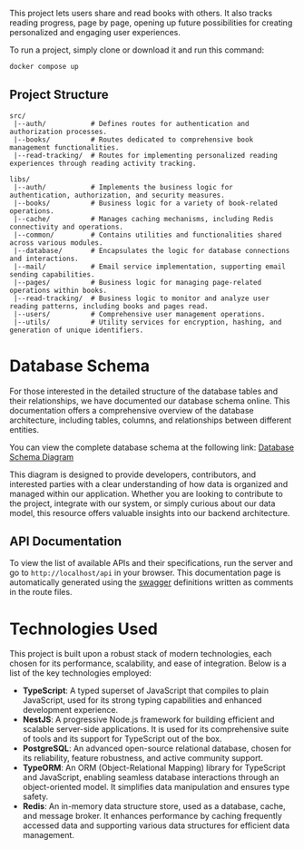 This project lets users share and read books with others. It also tracks reading progress, page by page, opening up future possibilities for creating personalized and engaging user experiences.

To run a project, simply clone or download it and run this command:

```bash
docker compose up
```

## Project Structure

```
src/
 |--auth/           # Defines routes for authentication and authorization processes.
 |--books/          # Routes dedicated to comprehensive book management functionalities.
 |--read-tracking/  # Routes for implementing personalized reading experiences through reading activity tracking.

libs/
 |--auth/           # Implements the business logic for authentication, authorization, and security measures.
 |--books/          # Business logic for a variety of book-related operations.
 |--cache/          # Manages caching mechanisms, including Redis connectivity and operations.
 |--common/         # Contains utilities and functionalities shared across various modules.
 |--database/       # Encapsulates the logic for database connections and interactions.
 |--mail/           # Email service implementation, supporting email sending capabilities.
 |--pages/          # Business logic for managing page-related operations within books.
 |--read-tracking/  # Business logic to monitor and analyze user reading patterns, including books and pages read.
 |--users/          # Comprehensive user management operations.
 |--utils/          # Utility services for encryption, hashing, and generation of unique identifiers.

```

# Database Schema

For those interested in the detailed structure of the database tables and their relationships, we have documented our database schema online. This documentation offers a comprehensive overview of the database architecture, including tables, columns, and relationships between different entities.

You can view the complete database schema at the following link:
[Database Schema Diagram](https://dbdiagram.io/d/65c68256ac844320aed58ff1)

This diagram is designed to provide developers, contributors, and interested parties with a clear understanding of how data is organized and managed within our application. Whether you are looking to contribute to the project, integrate with our system, or simply curious about our data model, this resource offers valuable insights into our backend architecture.

## API Documentation

To view the list of available APIs and their specifications, run the server and go to `http://localhost/api` in your browser. This documentation page is automatically generated using the [swagger](https://swagger.io/) definitions written as comments in the route files.

# Technologies Used

This project is built upon a robust stack of modern technologies, each chosen for its performance, scalability, and ease of integration. Below is a list of the key technologies employed:

- **TypeScript**: A typed superset of JavaScript that compiles to plain JavaScript, used for its strong typing capabilities and enhanced development experience.
- **NestJS**: A progressive Node.js framework for building efficient and scalable server-side applications. It is used for its comprehensive suite of tools and its support for TypeScript out of the box.
- **PostgreSQL**: An advanced open-source relational database, chosen for its reliability, feature robustness, and active community support.
- **TypeORM**: An ORM (Object-Relational Mapping) library for TypeScript and JavaScript, enabling seamless database interactions through an object-oriented model. It simplifies data manipulation and ensures type safety.
- **Redis**: An in-memory data structure store, used as a database, cache, and message broker. It enhances performance by caching frequently accessed data and supporting various data structures for efficient data management.
